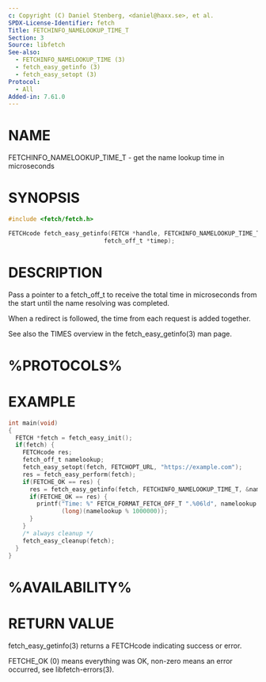 ```yaml
---
c: Copyright (C) Daniel Stenberg, <daniel@haxx.se>, et al.
SPDX-License-Identifier: fetch
Title: FETCHINFO_NAMELOOKUP_TIME_T
Section: 3
Source: libfetch
See-also:
  - FETCHINFO_NAMELOOKUP_TIME (3)
  - fetch_easy_getinfo (3)
  - fetch_easy_setopt (3)
Protocol:
  - All
Added-in: 7.61.0
---
```


# NAME

FETCHINFO_NAMELOOKUP_TIME_T - get the name lookup time in microseconds

# SYNOPSIS

~~~c
#include <fetch/fetch.h>

FETCHcode fetch_easy_getinfo(FETCH *handle, FETCHINFO_NAMELOOKUP_TIME_T,
                           fetch_off_t *timep);
~~~

# DESCRIPTION

Pass a pointer to a fetch_off_t to receive the total time in microseconds
from the start until the name resolving was completed.

When a redirect is followed, the time from each request is added together.

See also the TIMES overview in the fetch_easy_getinfo(3) man page.

# %PROTOCOLS%

# EXAMPLE

~~~c
int main(void)
{
  FETCH *fetch = fetch_easy_init();
  if(fetch) {
    FETCHcode res;
    fetch_off_t namelookup;
    fetch_easy_setopt(fetch, FETCHOPT_URL, "https://example.com");
    res = fetch_easy_perform(fetch);
    if(FETCHE_OK == res) {
      res = fetch_easy_getinfo(fetch, FETCHINFO_NAMELOOKUP_TIME_T, &namelookup);
      if(FETCHE_OK == res) {
        printf("Time: %" FETCH_FORMAT_FETCH_OFF_T ".%06ld", namelookup / 1000000,
               (long)(namelookup % 1000000));
      }
    }
    /* always cleanup */
    fetch_easy_cleanup(fetch);
  }
}
~~~

# %AVAILABILITY%

# RETURN VALUE

fetch_easy_getinfo(3) returns a FETCHcode indicating success or error.

FETCHE_OK (0) means everything was OK, non-zero means an error occurred, see
libfetch-errors(3).
